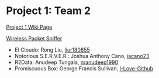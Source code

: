 Project 1: Team 2
=================

[Project 1 Wiki Page](https://github.com/CourseReps/ECEN489-Spring2015/wiki/Project1-Team2)  
  
[Wireless Packet Sniffer](https://github.com/CourseReps/ECEN489-Spring2015/tree/master/Project1/Team2/PromiscuousBox)

* El Cloudo: Rong Liu, [liur180855](https://github.com/liur180855)
* Notorious S.E.R.V.E.R.: Joshua Anthony Cano, [jacano23](https://github.com/jacano23)
* R2Data: Anudeep Tungala, [nranudeep1990](https://github.com/nranudeep1990)
* Promiscuous Box: George Francis Sullivan, [I-Love-Github](https://github.com/I-Love-Github)

